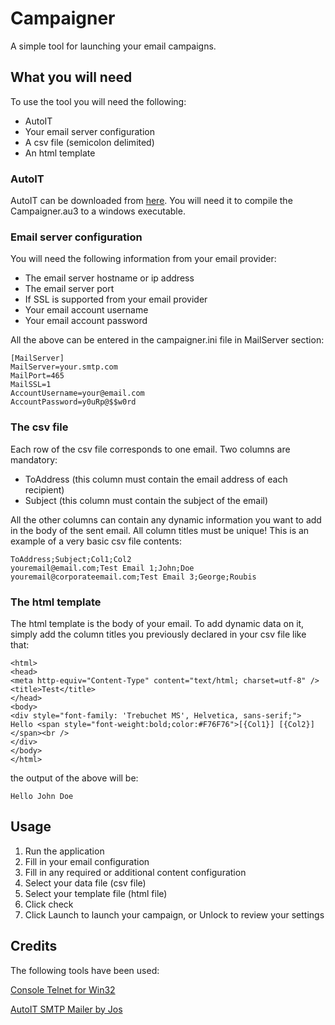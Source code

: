# Campaigner
A simple tool for launching your email campaigns.

## What you will need
To use the tool you will need the following:
* AutoIT
* Your email server configuration
* A csv file (semicolon delimited)
* An html template

### AutoIT
AutoIT can be downloaded from [here](https://www.autoitscript.com/site/).
You will need it to compile the Campaigner.au3 to a windows executable.

### Email server configuration
You will need the following information from your email provider:
* The email server hostname or ip address
* The email server port
* If SSL is supported from your email provider
* Your email account username
* Your email account password

All the above can be entered in the campaigner.ini file in MailServer section:

```
[MailServer]
MailServer=your.smtp.com
MailPort=465
MailSSL=1
AccountUsername=your@email.com
AccountPassword=y0uRp@$$w0rd
```

### The csv file
Each row of the csv file corresponds to one email.
Two columns are mandatory:
* ToAddress (this column must contain the email address of each recipient)
* Subject (this column must contain the subject of the email)

All the other columns can contain any dynamic information you want to add in the body of the sent email.
All column titles must be unique!
This is an example of a very basic csv file contents:

```
ToAddress;Subject;Col1;Col2
youremail@email.com;Test Email 1;John;Doe
youremail@corporateemail.com;Test Email 3;George;Roubis
```

### The html template
The html template is the body of your email. To add dynamic data on it, simply add the column titles you previously declared in your csv file like that:

```
<html>
<head>
<meta http-equiv="Content-Type" content="text/html; charset=utf-8" />
<title>Test</title>
</head>
<body>
<div style="font-family: 'Trebuchet MS', Helvetica, sans-serif;">
Hello <span style="font-weight:bold;color:#F76F76">[{Col1}] [{Col2}]</span><br />
</div>
</body>
</html>
```

the output of the above will be:

```
Hello John Doe
```

## Usage
1. Run the application
2. Fill in your email configuration
3. Fill in any required or additional content configuration
4. Select your data file (csv file)
5. Select your template file (html file)
6. Click check
7. Click Launch to launch your campaign, or Unlock to review your settings

## Credits
The following tools have been used:

[Console Telnet for Win32](http://consoletelnet.sourceforge.net/)

[AutoIT SMTP Mailer by Jos](https://www.autoitscript.com/forum/topic/23860-smtp-mailer-that-supports-html-and-attachments/)


